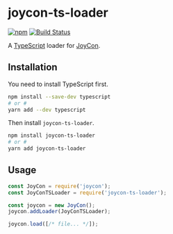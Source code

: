 # joycon-ts-loader
[![npm](https://img.shields.io/npm/v/joycon-ts-loader.svg)](https://www.npmjs.com/package/joycon-ts-loader)
[![Build Status](https://travis-ci.com/gluons/joycon-ts-loader.svg?branch=master)](https://travis-ci.com/gluons/joycon-ts-loader)

A [TypeScript](https://www.typescriptlang.org/) loader for [JoyCon](https://github.com/egoist/joycon).

## Installation

You need to install TypeScript first.

```bash
npm install --save-dev typescript
# or #
yarn add --dev typescript
```

Then install `joycon-ts-loader`.

```bash
npm install joycon-ts-loader
# or #
yarn add joycon-ts-loader
```

## Usage

```js
const JoyCon = require('joycon');
const JoyConTSLoader = require('joycon-ts-loader');

const joycon = new JoyCon();
joycon.addLoader(JoyConTSLoader);

joycon.load([/* file... */]);
```
